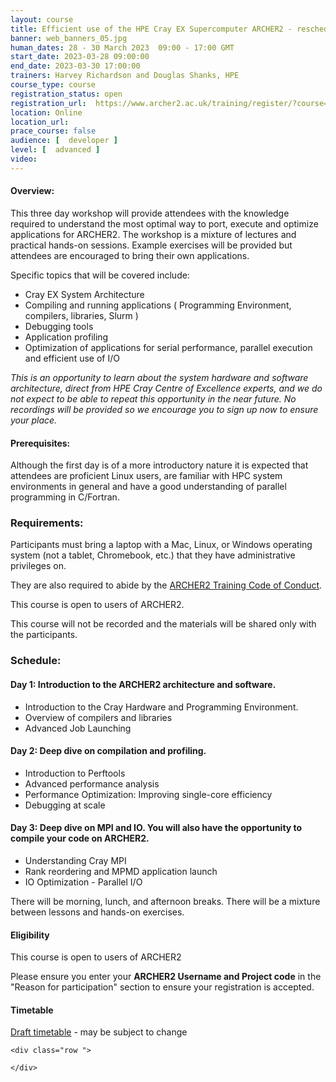 ```yaml
---
layout: course
title: Efficient use of the HPE Cray EX Supercomputer ARCHER2 - rescheduled
banner: web_banners_05.jpg 
human_dates: 28 - 30 March 2023  09:00 - 17:00 GMT
start_date: 2023-03-28 09:00:00
end_date: 2023-03-30 17:00:00
trainers: Harvey Richardson and Douglas Shanks, HPE
course_type: course
registration_status: open
registration_url:  https://www.archer2.ac.uk/training/register/?course=230328-hpe-cray-ex 
location: Online
location_url:
prace_course: false
audience: [  developer ]
level: [  advanced ]
video:
---
```


#### Overview:

This three day workshop will provide attendees with the knowledge required to understand the most optimal way to port, execute and optimize applications for ARCHER2.  The workshop is a mixture of lectures and practical hands-on sessions.  Example exercises will be provided but attendees are encouraged to bring their own applications.

Specific topics that will be covered include:
* Cray EX System Architecture
* Compiling and running applications ( Programming Environment, compilers, libraries, Slurm )
* Debugging tools
* Application profiling 
* Optimization of applications for serial performance, parallel execution and efficient use of I/O

*This is an opportunity to learn about the system hardware and software architecture, direct from HPE Cray Centre of Excellence experts, and we do not expect to be able to repeat this opportunity in the near future.  No recordings will be provided so we encourage you to sign up now to ensure your place.*

#### Prerequisites:

Although the first day is of a more introductory nature it is expected that attendees are proficient Linux users, are familiar with HPC system environments in general and have a good understanding of parallel programming in C/Fortran.

### Requirements:

Participants must bring a laptop with a Mac, Linux, or Windows operating system (not a tablet, Chromebook, etc.) that they have administrative privileges on.

They are also required to abide by the [ARCHER2 Training Code of Conduct](../../code-of-conduct/). 

This course is open to users of ARCHER2. 

This course will not be recorded and the materials will be shared only with the participants.

### Schedule:



#### Day 1: Introduction to the ARCHER2 architecture and software.

- Introduction to the Cray Hardware and Programming Environment.
- Overview of compilers and libraries
- Advanced Job Launching

#### Day 2: Deep dive on compilation and profiling.

- Introduction to Perftools
- Advanced performance analysis
- Performance Optimization: Improving single-core efficiency
- Debugging at scale

#### Day 3: Deep dive on MPI and IO. You will also have the opportunity to compile your code on ARCHER2.

- Understanding Cray MPI
- Rank reordering and MPMD application launch
- IO Optimization - Parallel I/O

There will be morning, lunch, and afternoon breaks. 
There will be a mixture between lessons and hands-on exercises.



#### Eligibility

This course is open to users of ARCHER2

Please ensure you enter your **ARCHER2 Username and Project code** in the "Reason for participation" section to ensure your registration is accepted.

#### Timetable

[Draft timetable](Agenda_ARCHER2_Mar2023.pdf) - may be subject to change

<section id="service">

<!-- 

<h2><a name="materials">Course materials</a></h2>
 -->


    <div class="row ">	

<!-- 		
      <div class="col-xs-6 col-sm-4">
        <a class="ar2_linkbox ar2_linkbox-green" 
          href="   ">
          <strong>Course materials</strong>         
        </a>
      </div>
 -->

<!--  
      <div class="col-xs-6 col-sm-4">
        <a class="ar2_linkbox ar2_linkbox-teal" 
          href="https://pad.archer2.ac.uk/p/320321-hpe-cray-ex">
          <strong>Course Chat</strong>       
        </a>
      </div>
		
 -->
 	</div>
		
		
					


<!-- 		
<h2><a name="videos">Videos</a></h2>

<h3>Session 1</h3>

<div>
	<iframe title="Video" width="560" height="315" src="https://www.youtube.com/embed/xxxxxxxxxxx" frameborder="0" allow="accelerometer; autoplay; encrypted-media; gyroscope; picture-in-picture" allowfullscreen></iframe>
</div>

 -->




<!--
 
<h2><a name="feedback">Feedback</a></h2>


    <div class="row ">	

      <div class="col-xs-6 col-sm-4">
        <a class="ar2_linkbox ar2_linkbox-teal" 


		   href="https://www.archer2.ac.uk/training/feedback/?course=230328-hpe-cray-ex"

		>
          <strong>Feedback</strong><br/>
          Please let us know what was great about this course and anything we can improve
        </a>
      </div>
    </div>
		
-->
 
</section>


